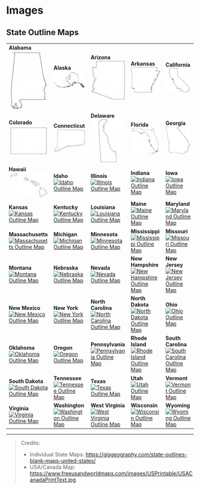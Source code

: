 # Images

## State Outline Maps

|  |  |  |  |  |
|--|--|--|--|--|
| **Alabama** <br /> [![Alabama Outline Map](Alabama-Outline-Map-115x171.jpg)](Alabama-Outline-Map.jpg) | **Alaska** <br /> [![Alaska Outline Map](Alaska-Outline-Map-115x67.jpg)](Alaska-Outline-Map.jpg) | **Arizona** <br /> [![Arizona Outline Map](Arizona-Outline-Map-115x130.jpg)](Arizona-Outline-Map.jpg) | **Arkansas** <br /> [![Arkansas Outline Map](Arkansas-Outline-Map-115x103.jpg)](Arkansas-Outline-Map.jpg) | **California** <br /> [![California Outline Map](California-Outline-Map-115x110.jpg)](California-Outline-Map.jpg) |
| **Colorado** <br /> [![Colorado Outline Map](Colorado-Outline-Map-115x90.jpg)](Colorado-Outline-Map.jpg) | **Connecticut** <br /> [![Connecticut Outline Map](Connecticut-Outline-Map-115x86.jpg)](Connecticut-Outline-Map.jpg) | **Delaware** <br /> [![Delaware Outline Map](Delaware-Outline-Map-115x145.jpg)](Delaware-Outline-Map.jpg) | **Florida** <br /> [![Florida Outline Map](Florida-Outline-Map-115x103.jpg)](Florida-Outline-Map.jpg) | **Georgia** <br /> [![Georgia Outline Map](Georgia-Outline-Map-115x131.jpg)](Georgia-Outline-Map.jpg) |
| **Hawaii** <br /> [![Hawaii Outline Map](Hawaii-Outline-Map-115x74.jpg)](Hawaii-Outline-Map.jpg) | **Idaho** <br /> [![Idaho Outline Map](https://gisgeography.com/wp-content/uploads/2020/03/Idaho-Outline-Map-115x156.jpg)](https://gisgeography.com/wp-content/uploads/2020/03/Idaho-Outline-Map.jpg) | **Illinois**  <br /> [![Illinois Outline Map](https://gisgeography.com/wp-content/uploads/2020/03/Illinois-Outline-Map-115x182.jpg)](https://gisgeography.com/wp-content/uploads/2020/03/Illinois-Outline-Map.jpg) | **Indiana** <br /> [![Indiana Outline Map](https://gisgeography.com/wp-content/uploads/2020/03/Indiana-Outline-Map-115x158.jpg)](https://gisgeography.com/wp-content/uploads/2020/03/Indiana-Outline-Map.jpg) | **Iowa** <br /> [![Iowa Outline Map](https://gisgeography.com/wp-content/uploads/2020/03/Iowa-Outline-Map-115x79.jpg)](https://gisgeography.com/wp-content/uploads/2020/03/Iowa-Outline-Map.jpg) |
| **Kansas** <br /> [![Kansas Outline Map](https://gisgeography.com/wp-content/uploads/2020/03/Kansas-Outline-Map-115x66.jpg)](https://gisgeography.com/wp-content/uploads/2020/03/Kansas-Outline-Map.jpg) | **Kentucky** <br /> [![Kentucky Outline Map](https://gisgeography.com/wp-content/uploads/2020/03/Kentucky-Outline-Map-115x57.jpg)](https://gisgeography.com/wp-content/uploads/2020/03/Kentucky-Outline-Map.jpg) | **Louisiana** <br /> [![Louisiana Outline Map](https://gisgeography.com/wp-content/uploads/2020/03/Louisiana-Outline-Map-115x104.jpg)](https://gisgeography.com/wp-content/uploads/2020/03/Louisiana-Outline-Map-115x104.jpg) | **Maine** <br /> [![Maine Outline Map](https://gisgeography.com/wp-content/uploads/2020/03/Maine-Outline-Map-115x162.jpg)](https://gisgeography.com/wp-content/uploads/2020/03/Maine-Outline-Map.jpg) | **Maryland** <br /> [![Maryland Outline Map](https://gisgeography.com/wp-content/uploads/2020/03/Maryland-Outline-Map-115x67.jpg)](https://gisgeography.com/wp-content/uploads/2020/03/Maryland-Outline-Map.jpg) |
| **Massachusetts** <br /> [![Massachusetts Outline Map](https://gisgeography.com/wp-content/uploads/2020/03/Massachusetts-Outline-Map-115x73.jpg)](https://gisgeography.com/wp-content/uploads/2020/03/Massachusetts-Outline-Map.jpg) | **Michigan** <br /> [![Michigan Outline Map](https://gisgeography.com/wp-content/uploads/2020/03/Michigan-Outline-Map-115x120.jpg)](https://gisgeography.com/wp-content/uploads/2020/03/Michigan-Outline-Map.jpg) | **Minnesota** <br /> [![Minnesota Outline Map](https://gisgeography.com/wp-content/uploads/2020/03/Minnesota-Outline-Map-115x127.jpg)](https://gisgeography.com/wp-content/uploads/2020/03/Minnesota-Outline-Map.jpg) | **Mississippi** <br /> [![Mississippi Outline Map](https://gisgeography.com/wp-content/uploads/2020/03/Mississippi-Outline-Map-115x178.jpg)](https://gisgeography.com/wp-content/uploads/2020/03/Mississippi-Outline-Map.jpg) | **Missouri** <br /> [![Missouri Outline Map](https://gisgeography.com/wp-content/uploads/2020/03/Missouri-Outline-Map-115x102.jpg)](https://gisgeography.com/wp-content/uploads/2020/03/Missouri-Outline-Map.jpg) |
| **Montana** <br /> [![Montana Outline Map](https://gisgeography.com/wp-content/uploads/2020/03/Montana-Outline-Map-115x70.jpg)](https://gisgeography.com/wp-content/uploads/2020/03/Montana-Outline-Map.jpg) | **Nebraska** <br /> [![Nebraska Outline Map](https://gisgeography.com/wp-content/uploads/2020/03/Nebraska-Outline-Map-115x58.jpg)](https://gisgeography.com/wp-content/uploads/2020/03/Nebraska-Outline-Map.jpg) | **Nevada** <br /> [![Nevada Outline Map](https://gisgeography.com/wp-content/uploads/2020/03/Nevada-Outline-Map-115x161.jpg)](https://gisgeography.com/wp-content/uploads/2020/03/Nevada-Outline-Map.jpg) | **New Hampshire** <br /> [![New Hampshire Outline Map](https://gisgeography.com/wp-content/uploads/2020/03/New-Hampshire-Outline-Map-115x209.jpg)](https://gisgeography.com/wp-content/uploads/2020/03/New-Hampshire-Outline-Map.jpg) | **New Jersey** <br /> [![New Jersey Outline Map](https://gisgeography.com/wp-content/uploads/2020/03/New-Jersey-Outline-Map-115x191.jpg)](https://gisgeography.com/wp-content/uploads/2020/03/New-Jersey-Outline-Map.jpg) |
| **New Mexico** <br /> [![New Mexico Outline Map](https://gisgeography.com/wp-content/uploads/2020/03/New-Mexico-Outline-Map-115x117.jpg)](https://gisgeography.com/wp-content/uploads/2020/03/New-Mexico-Outline-Map.jpg) | **New York** <br /> [![New York Outline Map](https://gisgeography.com/wp-content/uploads/2020/03/New-York-Outline-Map-115x92.jpg)](https://gisgeography.com/wp-content/uploads/2020/03/New-York-Outline-Map.jpg) | **North Carolina** <br /> [![North Carolina Outline Map](https://gisgeography.com/wp-content/uploads/2020/03/North-Carolina-Outline-Map-115x53.jpg)](https://gisgeography.com/wp-content/uploads/2020/03/North-Carolina-Outline-Map.jpg) | **North Dakota** <br /> [![North Dakota Outline Map](https://gisgeography.com/wp-content/uploads/2020/03/North-Dakota-Outline-Map-115x73.jpg)](https://gisgeography.com/wp-content/uploads/2020/03/North-Dakota-Outline-Map.jpg) | **Ohio** <br /> [![Ohio Outline Map](https://gisgeography.com/wp-content/uploads/2020/03/Ohio-Outline-Map-115x119.jpg)](https://gisgeography.com/wp-content/uploads/2020/03/Ohio-Outline-Map.jpg) |
| **Oklahoma** <br /> [![Oklahoma Outline Map](https://gisgeography.com/wp-content/uploads/2020/03/Oklahoma-Outline-Map-115x67.jpg)](https://gisgeography.com/wp-content/uploads/2020/03/Oklahoma-Outline-Map.jpg) | **Oregon** <br /> [![Oregon Outline Map](https://gisgeography.com/wp-content/uploads/2020/03/Oregon-Outline-Map-115x92.jpg)](https://gisgeography.com/wp-content/uploads/2020/03/Oregon-Outline-Map.jpg) | **Pennsylvania** <br /> [![Pennsylvania Outline Map](https://gisgeography.com/wp-content/uploads/2020/03/Pennsylvania-Outline-Map-115x73.jpg)](https://gisgeography.com/wp-content/uploads/2020/03/Pennsylvania-Outline-Map.jpg) | **Rhode Island** <br /> [![Rhode Island Outline Map](https://gisgeography.com/wp-content/uploads/2020/03/Rhode-Island-Outline-Map-115x162.jpg)](https://gisgeography.com/wp-content/uploads/2020/03/Rhode-Island-Outline-Map.jpg) | **South Carolina** <br /> [![South Carolina Outline Map](https://gisgeography.com/wp-content/uploads/2020/03/South-Carolina-Outline-Map-115x96.jpg)](https://gisgeography.com/wp-content/uploads/2020/03/South-Carolina-Outline-Map.jpg) |
| **South Dakota** <br /> [![South Dakota Outline Map](https://gisgeography.com/wp-content/uploads/2020/03/South-Dakota-Outline-Map-115x77.jpg)](https://gisgeography.com/wp-content/uploads/2020/03/South-Dakota-Outline-Map.jpg) | **Tennessee** <br /> [![Tennessee Outline Map](https://gisgeography.com/wp-content/uploads/2020/03/Tennessee-Outline-Map-115x44.jpg)](https://gisgeography.com/wp-content/uploads/2020/03/Tennessee-Outline-Map.jpg) | **Texas** <br /> [![Texas Outline Map](https://gisgeography.com/wp-content/uploads/2020/03/Texas-Outline-Map-115x109.jpg)](https://gisgeography.com/wp-content/uploads/2020/03/Texas-Outline-Map.jpg) | **Utah** <br /> [![Utah Outline Map](https://gisgeography.com/wp-content/uploads/2020/03/Utah-Outline-Map-115x136.jpg)](https://gisgeography.com/wp-content/uploads/2020/03/Utah-Outline-Map.jpg) | **Vermont** <br /> [![Vermont Outline Map](https://gisgeography.com/wp-content/uploads/2020/03/Vermont-Outline-Map-115x167.jpg)](https://gisgeography.com/wp-content/uploads/2020/03/Vermont-Outline-Map.jpg) |
| **Virginia** <br /> [![Virginia Outline Map](https://gisgeography.com/wp-content/uploads/2020/03/Virginia-Outline-Map-115x58.jpg)](https://gisgeography.com/wp-content/uploads/2020/03/Virginia-Outline-Map.jpg) | **Washington** <br /> [![Washington Outline Map](https://gisgeography.com/wp-content/uploads/2020/03/Washington-Outline-Map-115x80.jpg)](https://gisgeography.com/wp-content/uploads/2020/03/Washington-Outline-Map.jpg) | **West Virginia** <br /> [![West Virginia Outline Map](https://gisgeography.com/wp-content/uploads/2020/03/West-Virginia-Outline-Map-115x105.jpg)](https://gisgeography.com/wp-content/uploads/2020/03/West-Virginia-Outline-Map.jpg) | **Wisconsin** <br /> [![Wisconsin Outline Map](https://gisgeography.com/wp-content/uploads/2020/03/Wisconsin-Outline-Map-115x119.jpg)](https://gisgeography.com/wp-content/uploads/2020/03/Wisconsin-Outline-Map.jpg) | **Wyoming** <br /> [![Wyoming Outline Map](https://gisgeography.com/wp-content/uploads/2020/03/Wyoming-Outline-Map-115x94.jpg)](https://gisgeography.com/wp-content/uploads/2020/03/Wyoming-Outline-Map.jpg) |

----

> Credits:
>
> - Individual State Maps: https://gisgeography.com/state-outlines-blank-maps-united-states/
> - USA/Canada Map: https://www.freeusandworldmaps.com/images/USPrintable/USACanadaPrintText.jpg
